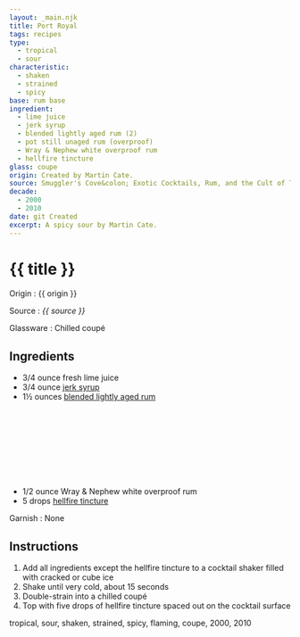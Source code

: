 ```yaml
---
layout: _main.njk
title: Port Royal
tags: recipes
type:
  - tropical
  - sour
characteristic:
  - shaken
  - strained
  - spicy
base: rum base
ingredient:
  - lime juice
  - jerk syrup
  - blended lightly aged rum (2)
  - pot still unaged rum (overproof)
  - Wray & Nephew white overproof rum
  - hellfire tincture
glass: coupe
origin: Created by Martin Cate.
source: Smuggler's Cove&colon; Exotic Cocktails, Rum, and the Cult of Tiki
decade:
  - 2000
  - 2010
date: git Created
excerpt: A spicy sour by Martin Cate.
---
```

<!-- markdownlint-disable MD025 -->
# {{ title }}
<!-- markdownlint-enable MD025 -->

Origin
  : {{ origin }}

Source
  : <cite><span data-pagefind-filter="Source">{{ source }}</span></cite>

Glassware
  : Chilled coupé

## Ingredients

* 3/4 ounce fresh lime juice
* 3/4 ounce [jerk syrup](/mixes/jerk-syrup)
* 1&frac12; ounces [blended lightly aged rum](/rums/04-rum-blended-lightly-aged/)<icon-l space="1em" class="bigger" label="(2)"><span class="with-icon"><svg class="icon"><use href="/assets/images/icons/circle-2.svg#circle-2"></use></svg></span></icon-l>
* 1/2 ounce Wray & Nephew white overproof rum
* 5 drops [hellfire tincture](/mixes/hellfire-tincture)

Garnish
  : <span data-pagefind-filter="Garnish">None</span>

## Instructions

1. Add all ingredients except the hellfire tincture to a cocktail shaker filled with cracked or cube ice
2. Shake until very cold, about 15 seconds
3. Double-strain into a chilled coupé
4. Top with five drops of hellfire tincture spaced out on the cocktail surface

<div
  class="sr-only"
  data-cat[0]="Drink"
  data-type[0]="Tropical"
  data-type[1]="Sour"
  data-char[0]="Shaken"
  data-char[1]="Strained"
  data-char[2]="Spicy"
  data-base[0]="Rum/Cane spirits"
  data-ingredient[0]="Lime juice"
  data-ingredient[1]="Jerk syrup"
  data-ingredient[2]="Blended lightly aged rum [2]"
  data-ingredient[3]="Pot still unaged rum"
  data-ingredient[4]="Pot still unaged rum (overproof)"
  data-ingredient[5]="Wray & Nephew White Overproof Rum"
  data-ingredient[6]="Hellfire tincture"
  data-juice[0]="Lime juice"
  data-syrup[0]="Jerk syrup"
  data-liquor[0]="Blended lightly aged rum [2]"
  data-liquor[1]="Pot still unaged rum"
  data-liquor[2]="Pot still unaged rum (overproof)"
  data-liquor[3]="Wray & Nephew White Overproof Rum"
  data-prep[0]="Hellfire tincture"
  data-origin[0]="Martin Cate"
  data-glass[0]="Coupé"
  data-decade[0]="2000"
  data-decade[1]="2010"
  data-pagefind-filter="
    Category[data-cat[0]],
    Type[data-type[0]],
    Type[data-type[1]],
    Characteristic[data-char[0]],
    Characteristic[data-char[1]],
    Characteristic[data-char[2]],
    Base[data-base[0]],
    Ingredient[data-ingredient[0]],
    Ingredient[data-ingredient[1]],
    Ingredient[data-ingredient[2]],
    Ingredient[data-ingredient[3]],
    Ingredient[data-ingredient[4]],
    Ingredient[data-ingredient[5]],
    Ingredient[data-ingredient[6]],
    Juice[data-juice[0]],
    Syrup[data-syrup[0]],
    Liquor[data-liquor[0]],
    Liquor[data-liquor[1]],
    Liquor[data-liquor[2]],
    Liquor[data-liquor[3]],
    Preparation[data-prep[0]],
    Origin[data-origin[0]],
    Glassware[data-glass[0]],
    Decade[data-decade[0]],
    Decade[data-decade[1]]
  "
>
</div>

<div class="keywords" aria-hidden>tropical, sour, shaken, strained, spicy, flaming, coupe, 2000, 2010</div>
